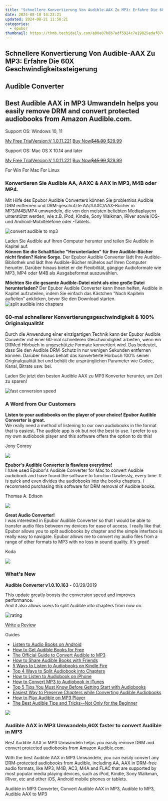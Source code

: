 ```yaml
---
title: "Schnellere Konvertierung Von Audible-AAX Zu MP3: Erfahre Die 60X Geschwindigkeitssteigerung"
date: 2024-08-18 14:23:21
updated: 2024-08-21 11:50:21
categories:
  - epubor
thumbnail: https://thmb.techidaily.com/e80e87b8b7adf5924c7e19825edaf87c4a24e25709274277d78686c2fc4acab7.jpg
---
```


## Schnellere Konvertierung Von Audible-AAX Zu MP3: Erfahre Die 60X Geschwindigkeitssteigerung

## Audible Converter

## Best Audible AAX in MP3 Umwandeln helps you easily remove DRM and convert protected audiobooks from Amazon Audible.com.

Support OS: Windows 10, 11

[My Free TrialVersion:V 1.0.11.221](https://tools.techidaily.com/epubor/audible-converter/) [Buy Now~~$45.99~~ $29.99](https://tools.techidaily.com/epubor/audible-converter/)

Support OS: Mac OS X 10.14 and later

[My Free TrialVersion:V 1.0.11.221](https://tools.techidaily.com/epubor/audible-converter/) [Buy Now~~$45.99~~ $29.99](https://tools.techidaily.com/epubor/audible-converter/)

For Win For Mac For Linux 



### Konvertieren Sie Audible AA, AAXC & AAX in MP3, M4B oder MP4.

Mit Hilfe des Epubor Audible Converters können Sie problemlos Audible DRM entfernen und DRM-geschützte AA/AAXC/AAX-Bücher in MP3/M4B/MP4 umwandeln, die von den meisten beliebten Mediaplayern unterstützt werden, wie z.B. iPod, Kindle, Sony Walkman, iRiver sowie iOS- und Android-Mobiltelefone oder -Tablets.

![convert audible to mp3](http://www.epubor.com/images/uppic/convert-audible-to-mp3-successfully-newaudible.png)



Laden Sie Audible auf Ihren Computer herunter und teilen Sie Audible in Kapitel auf.   
**Können Sie die Schaltfläche "Herunterladen" für Ihre Audible-Bücher nicht finden? Keine Sorge.** Der Epubor Audible Converter lädt Ihre Audible-Bibliothek und lädt Ihre Audible-Bücher mühelos auf Ihren Computer herunter. Darüber hinaus bietet er die Flexibilität, gängige Audioformate wie MP3, MP4 oder M4B als Ausgabeformat auszuwählen.  
  
**Möchten Sie die gesamte Audible-Datei nicht als eine große Datei herunterladen?** Der Epubor Audible Converter kann Ihnen helfen, Audible in Kapitel aufzuteilen, indem Sie einfach das Kästchen "Nach Kapiteln aufteilen" anklicken, bevor Sie den Download starten.  
![split audible into chapters](http://www.epubor.com/images/DOWNLOAd-audible-to-mp3-split.png) 



### 60-mal schnellerer Konvertierungsgeschwindigkeit & 100% Originalqualität

Durch die Anwendung einer einzigartigen Technik kann der Epubor Audible Converter mit einer 60-mal schnelleren Geschwindigkeit arbeiten, wenn ein DRMed Hörbuch in ungeschützte Formate konvertiert wird. Das bedeutet, dass Sie den Audible DRM-Schutz in nur wenigen Sekunden entfernen können. Darüber hinaus behält das konvertierte Hörbuch 100% seiner Originalqualität bei und behält die ursprünglichen Parameter wie Codec, Kanal, Bitrate usw. bei. 

Laden Sie jetzt den besten Audible AAX zu MP3 Konverter herunter, um Zeit zu sparen!

![fast conversion speed](http://www.epubor.com/images/fast-conversion.png)



###  A Word from Our Customers

**Listen to your audiobooks on the player of your choice! Epubor Audible Converter is great.**  
 We really need a method of listening to our own audiobooks in the format that is easiest. The audible app is ok but not the best to use. I prefer to us my own audiobook player and this software offers the option to do this!

Jony Conroy

![](https://www.epubor.com/promotion/images/customer-1.png) 

**Epubor's Audible Converter is flawless everytime!**   
I have used Epubor's Audible Converter for Mac to convert Audible audiobook and have found the software to function flawlessly, every time. It is quick and even divides the audiobooks into the books chapters. I recommend purchasing this software for DRM removal of Audible books.

Thomas A. Edison

![](https://www.epubor.com/promotion/images/customer-2.png) 

**Great Audio Converter!**  
 I was interested in Epubor Audible Converter so that I would be able to transfer audio files between my devices for ease of access. I really like that Epubor allows you to split audiobooks by chapter and the simple interface is really easy to navigate. Epubor allows me to convert my audio files from a range of other formats to MP3 with no loss in sound quality. It's great!

Koda

![](http://www.epubor.com/images/profile-1.jpeg) 



### What's New

**Audible Converter v1.0.10.163** \- 03/29/2019

This update greatly boosts the conversion speed and improves performance.  
And it also allows users to split Audible into chapters from now on.

![rating](http://www.epubor.com/images/star.png)

[Write a Review](https://tools.techidaily.com/epubor/audible-converter/)

Guides 

* [Listen to Audio Books on Android](https://tools.techidaily.com/epubor/products/)
* [How to Get Audible Books for Free](https://tools.techidaily.com/epubor/products/)
* [The Official Guide to Convert Audible to MP3](https://tools.techidaily.com/epubor/products/)
* [How to Share Audible Books with Friends](https://tools.techidaily.com/epubor/products/)
* [5 Ways to Listen to Audiobooks on Kindle Fire](https://tools.techidaily.com/epubor/products/)
* [Top 4 Ways to Split Audiobook into Chapters](https://tools.techidaily.com/epubor/products/)
* [How to Listen to Audiobook on iPhone](https://tools.techidaily.com/epubor/products/)
* [How to Convert MP3 to Audiobook in iTunes](https://tools.techidaily.com/epubor/products/)
* [Top 5 Tips You Must Know Before Getting Start with Audiobooks](https://tools.techidaily.com/epubor/products/)
* [Easiest Way to Preserve Chapters while Converting Audible Audiobooks](https://tools.techidaily.com/epubor/products/)
* [How to Play Audible on MP3 Player](https://tools.techidaily.com/epubor/products/)
* [The Best Audible Tips and Tricks--Not Only for the Beginner](https://tools.techidaily.com/epubor/products/)

![](http://www.epubor.com/images/product-guide2.jpg) 



### Audible AAX in MP3 Umwandeln,60X faster to convert Audible in MP3

Best Audible AAX in MP3 Umwandeln helps you easily remove DRM and convert protected audiobooks from Amazon Audible.com.

With the best Audible AAX in MP3 Umwandeln, you can easily convert any DRM-protected audiobooks from Audible, including AA, AAX in DRM-free audio formats, like MP3, M4B, AC3, M4A and FLAC that are supported by most popular media playing devices, such as iPod, Kindle, Sony Walkman, iRiver, etc and other iOS, Android mobile phones or tablets.

Audible in MP3 Converter, Convert Audible AAX in MP3, Audible to MP3, Audible AAX to MP3

<ins class="adsbygoogle"
     style="display:block"
     data-ad-format="autorelaxed"
     data-ad-client="ca-pub-7571918770474297"
     data-ad-slot="1223367746"></ins>



<ins class="adsbygoogle"
     style="display:block"
     data-ad-client="ca-pub-7571918770474297"
     data-ad-slot="8358498916"
     data-ad-format="auto"
     data-full-width-responsive="true"></ins>
